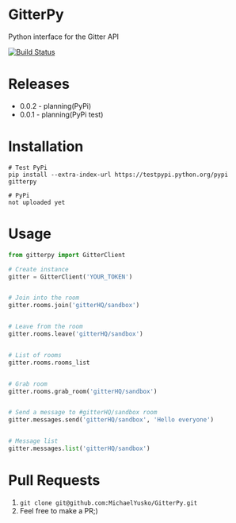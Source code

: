# GitterPy

Python interface for the Gitter API

[![Build Status](https://travis-ci.org/MichaelYusko/GitterPy.svg?branch=master)](https://travis-ci.org/MichaelYusko/GitterPy)


Releases
=================================
* 0.0.2 - planning(PyPi)
* 0.0.1 - planning(PyPi test)


Installation
=================================
```
# Test PyPi
pip install --extra-index-url https://testpypi.python.org/pypi gitterpy

# PyPi
not uploaded yet

```

Usage
=================================
```python
from gitterpy import GitterClient

# Create instance
gitter = GitterClient('YOUR_TOKEN')


# Join into the room
gitter.rooms.join('gitterHQ/sandbox')


# Leave from the room
gitter.rooms.leave('gitterHQ/sandbox')


# List of rooms
gitter.rooms.rooms_list


# Grab room
gitter.rooms.grab_room('gitterHQ/sandbox')


# Send a message to #gitterHQ/sandbox room
gitter.messages.send('gitterHQ/sandbox', 'Hello everyone')


# Message list
gitter.messages.list('gitterHQ/sandbox')
```


Pull Requests
=================================
1. `git clone git@github.com:MichaelYusko/GitterPy.git`
2. Feel free to make a PR;)